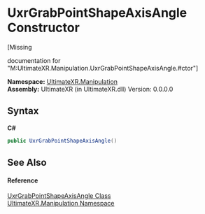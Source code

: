 # UxrGrabPointShapeAxisAngle Constructor 
 

\[Missing <summary> documentation for "M:UltimateXR.Manipulation.UxrGrabPointShapeAxisAngle.#ctor"\]

**Namespace:**&nbsp;<a href="N_UltimateXR_Manipulation">UltimateXR.Manipulation</a><br />**Assembly:**&nbsp;UltimateXR (in UltimateXR.dll) Version: 0.0.0.0

## Syntax

**C#**<br />
``` C#
public UxrGrabPointShapeAxisAngle()
```


## See Also


#### Reference
<a href="T_UltimateXR_Manipulation_UxrGrabPointShapeAxisAngle">UxrGrabPointShapeAxisAngle Class</a><br /><a href="N_UltimateXR_Manipulation">UltimateXR.Manipulation Namespace</a><br />